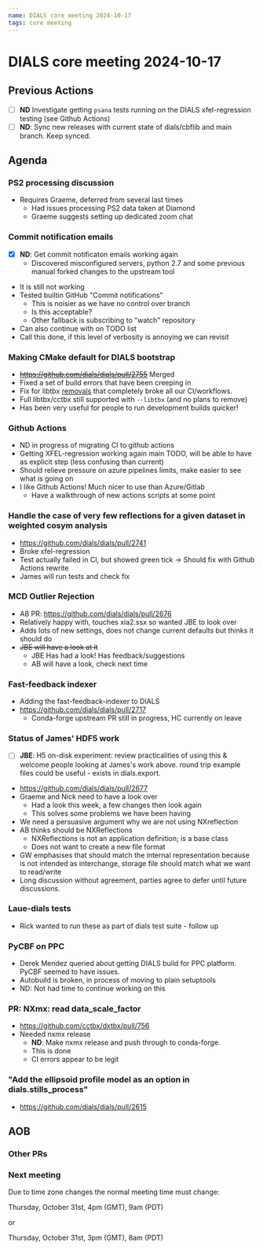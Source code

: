 ```yaml
---
name: DIALS core meeting 2024-10-17
tags: core meeting
---
```


# DIALS core meeting 2024-10-17

## Previous Actions

- [ ] **ND** Investigate getting `psana` tests running on the DIALS xfel-regression testing (see Github Actions)
- [ ] **ND**: Sync new releases with current state of dials/cbflib and main branch. Keep synced.
 
## Agenda

### PS2 processing discussion
- Requires Graeme, deferred from several last times
    - Had issues processing PS2 data taken at Diamond
    - Graeme suggests setting up dedicated zoom chat

### Commit notification emails
- [x] **ND**: Get commit notificaton emails working again
    - Discovered misconfigured servers, python 2.7 and some previous manual forked changes to the upstream tool
- It is still not working
- Tested builtin GitHub "Commit notifications"
    - This is noisier as we have no control over branch
    - Is this acceptable?
    - Other fallback is subscribing to "watch" repository
- Can also continue with on TODO list
- Call this done, if this level of verbosity is annoying we can revisit


### Making CMake default for DIALS bootstrap
- ~~https://github.com/dials/dials/pull/2755~~ Merged
- Fixed a set of build errors that have been creeping in
- Fix for libtbx [removals](https://github.com/cctbx/cctbx_project/commit/079f2da03736d72efb520cc2b3df8b472d50b218) that completely broke all our CI/workflows.
- Full libtbx/cctbx still supported with `--libtbx` (and no plans to remove)
- Has been very useful for people to run development builds quicker!

### Github Actions
- ND in progress of migrating CI to github actions
- Getting XFEL-regression working again main TODO, will be able to have as explicit step (less confusing than current)
- Should relieve pressure on azure pipelines limits, make easier to see what is going on
- I like Github Actions! Much nicer to use than Azure/Gitlab
    - Have a walkthrough of new actions scripts at some point

### Handle the case of very few reflections for a given dataset in weighted cosym analysis
- https://github.com/dials/dials/pull/2741
- Broke xfel-regression
- Test actually failed in CI, but showed green tick -> Should fix with Github Actions rewrite
- James will run tests and check fix

### MCD Outlier Rejection
- AB PR: https://github.com/dials/dials/pull/2676
- Relatively happy with, touches xia2.ssx so wanted JBE to look over
- Adds lots of new settings, does not change current defaults but thinks it should do
- ~~JBE will have a look at it~~
    - JBE Has had a look! Has feedback/suggestions
    - AB will have a look, check next time


### Fast-feedback indexer
- Adding the fast-feedback-indexer to DIALS
- https://github.com/dials/dials/pull/2717
    - Conda-forge upstream PR still in progress, HC currently on leave

### Status of James' HDF5 work
- [ ] **JBE**: H5 on-disk experiment: review practicalities of using this & welcome people looking at James's work above. round trip example files could be useful - exists in dials.export.
- https://github.com/dials/dials/pull/2677
- Graeme and Nick need to have a look over
    - Had a look this week, a few changes then look again
    - This solves some problems we have been having
- We need a persuasive argument why we are not using NXreflection
- AB thinks should be NXReflections
    - NXReflections is not an application definition; is a base class
    - Does not want to create a new file format
- GW emphasises that should match the internal representation because is not intended as interchange, storage file should match what we want to read/write
- Long discussion without agreement, parties agree to defer until future discussions.

### Laue-dials tests
- Rick wanted to run these as part of dials test suite - follow up

### PyCBF on PPC
- Derek Mendez queried about getting DIALS build for PPC platform. PyCBF seemed to have issues.
- Autobuild is broken, in process of moving to plain setuptools
- ND: Not had time to continue working on this


### PR: NXmx: read data_scale_factor
- https://github.com/cctbx/dxtbx/pull/756 
- Needed nxmx release
    - **ND**: Make nxmx release and push through to conda-forge.
    - This is done
    - CI errors appear to be legit


### "Add the ellipsoid profile model as an option in dials.stills_process"
- https://github.com/dials/dials/pull/2615


## AOB

### Other PRs





### Next meeting


Due to time zone changes the normal meeting time must change:

Thursday, October 31st, 4pm (GMT), 9am (PDT)

or

Thursday, October 31st, 3pm (GMT), 8am (PDT)

